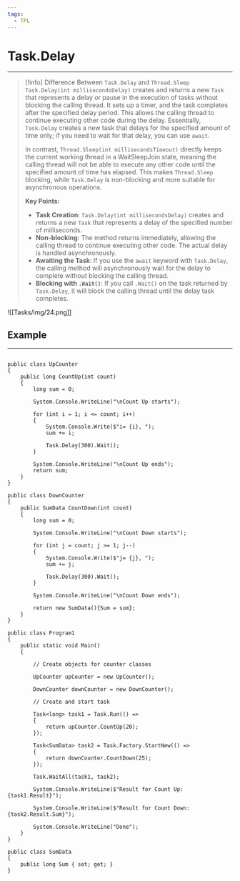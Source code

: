 ```yaml
---
tags:
  - TPL
---
```


# Task.Delay
---


> [!info] Difference Between `Task.Delay` and `Thread.Sleep`
> `Task.Delay(int millisecondsDelay)` creates and returns a new `Task` that represents a delay or pause in the execution of tasks without blocking the calling thread. It sets up a timer, and the task completes after the specified delay period. This allows the calling thread to continue executing other code during the delay. Essentially, `Task.Delay` creates a new task that delays for the specified amount of time only; if you need to wait for that delay, you can use `await`.
> 
> In contrast, `Thread.Sleep(int millisecondsTimeout)` directly keeps the current working thread in a WaitSleepJoin state, meaning the calling thread will not be able to execute any other code until the specified amount of time has elapsed. This makes `Thread.Sleep` blocking, while `Task.Delay` is non-blocking and more suitable for asynchronous operations.
> 
> **Key Points:**
> - **Task Creation**: `Task.Delay(int millisecondsDelay)` creates and returns a new `Task` that represents a delay of the specified number of milliseconds.
> - **Non-blocking**: The method returns immediately, allowing the calling thread to continue executing other code. The actual delay is handled asynchronously.
> - **Awaiting the Task**: If you use the `await` keyword with `Task.Delay`, the calling method will asynchronously wait for the delay to complete without blocking the calling thread.
> - **Blocking with `.Wait()`**: If you call `.Wait()` on the task returned by `Task.Delay`, it will block the calling thread until the delay task completes.


![[Tasks/img/24.png]]

## Example
---

```CSharp

public class UpCounter
{
	public long CountUp(int count)
	{
		long sum = 0;
		
		System.Console.WriteLine("\nCount Up starts");
		
		for (int i = 1; i <= count; i++)
		{
			System.Console.Write($"i= {i}, ");
			sum += i;
			
			Task.Delay(300).Wait();
		}
		
		System.Console.WriteLine("\nCount Up ends");
		return sum;
	}
}

public class DownCounter
{
	public SumData CountDown(int count)
	{
		long sum = 0;
		
		System.Console.WriteLine("\nCount Down starts");
		
		for (int j = count; j >= 1; j--)
		{
			System.Console.Write($"j= {j}, ");
			sum += j;
			
			Task.Delay(300).Wait();
		}
		
		System.Console.WriteLine("\nCount Down ends");
		
		return new SumData(){Sum = sum};
	}
}

public class Program1
{
	public static void Main()
	{
	
		// Create objects for counter classes
		
		UpCounter upCounter = new UpCounter();
		
		DownCounter downCounter = new DownCounter();
		
		// Create and start task
		
		Task<long> task1 = Task.Run(() =>
		{
			return upCounter.CountUp(20);
		});
		
		Task<SumData> task2 = Task.Factory.StartNew(() =>
		{
			return downCounter.CountDown(25);
		});
		
		Task.WaitAll(task1, task2);
		
		System.Console.WriteLine($"Result for Count Up: {task1.Result}");
		
		System.Console.WriteLine($"Result for Count Down: {task2.Result.Sum}");
		
		System.Console.WriteLine("Done");
	}
}

public class SumData
{
	public long Sum { set; get; }
}

```
















